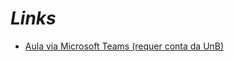 # _Links_

- [Aula via Microsoft Teams (requer conta da UnB)](https://web.microsoftstream.com/video/ce5d8067-5271-4808-ad19-32d25c5e9da9)
